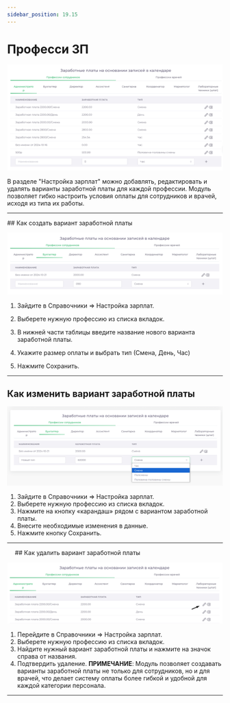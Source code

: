 ```yaml
---
sidebar_position: 19.15
---
```


# Професси ЗП

![Модуль "Справочники.Профессии_ЗП"](assets/profession_payments/1.png)

В разделе "Настройка зарплат" можно добавлять, редактировать и удалять варианты заработной платы для каждой профессии. Модуль позволяет гибко настроить условия оплаты для сотрудников и врачей, исходя из типа их работы.
<hr/>
## Как создать вариант заработной платы

![Модуль "Справочники.Профессии_ЗП"](assets/profession_payments/2.png)

1. Зайдите в Справочники => Настройка зарплат.
2. Выберете нужную профессию из списка вкладок.
3. В нижней части таблицы введите название нового варианта заработной платы.
4. Укажите размер оплаты и выбрать тип (Смена, День, Час) 
 
5. Нажмите Сохранить.

<hr/>

## Как изменить вариант заработной платы

![Модуль "Справочники.Профессии_ЗП"](assets/profession_payments/3.png)

1. Зайдите в Справочники => Настройка зарплат.
2. Выберете нужную профессию из списка вкладок.
3. Нажмите на кнопку «карандаш» рядом с вариантом заработной платы.
4. Внесите необходимые изменения в данные.
5. Нажмите кнопку Сохранить.

<hr/>
 
## Как удалить вариант заработной платы

![Модуль "Справочники.Профессии_ЗП"](assets/profession_payments/4.png)

1. Перейдите в Справочники => Настройка зарплат.
2. Выберете нужную профессию из списка вкладок.
3. Найдите нужный вариант заработной платы и нажмите на значок справа от названия.
4. Подтвердить удаление.
**ПРИМЕЧАНИЕ**:
Модуль позволяет создавать варианты заработной платы не только для сотрудников, но и для врачей, что делает систему оплаты более гибкой и удобной для каждой категории персонала.

<hr/>